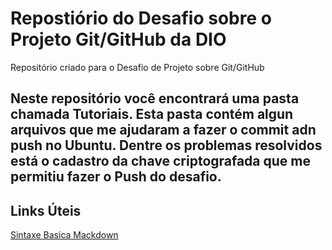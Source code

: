 # Repostiório do Desafio sobre o Projeto Git/GitHub da DIO
Repositório criado para o Desafio de Projeto sobre Git/GitHub


## Neste repositório você encontrará uma pasta chamada Tutoriais. Esta pasta contém algun arquivos que me ajudaram a fazer o commit adn push no Ubuntu. Dentre os problemas resolvidos está o cadastro da chave criptografada que me permitiu fazer o Push do desafio.


## Links Úteis
[Sintaxe Basica Mackdown](https://www.markdownguide.org/basic-syntax/)
